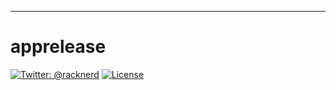 -------
apprelease
============
[![Twitter: @racknerd](https://img.shields.io/badge/contact-@racknerd-blue.svg?style=flat)](https://twitter.com/racknerd)
[![License](http://img.shields.io/badge/license-MIT-green.svg?style=flat)](https://github.com/gabrielferreira/apprelease/blob/master/LICENSE)
